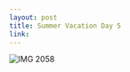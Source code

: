 ```yaml
--- 
layout: post
title: Summer Vacation Day 5
link: 
---
```


<img src="marsedit://pending/D02A9982-A0D9-40C3-B4E1-54F58437471A/" alt="IMG 2058" title="IMG_2058.JPG">

